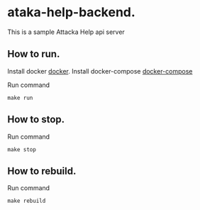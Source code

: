 # ataka-help-backend.
This is a sample Attacka Help api server

## How to run.
Install docker [docker](https://docs.docker.com/engine/install/).
Install docker-compose [docker-compose](https://pkg.go.dev/github.com/docker/compose/v2#section-readme)

Run command
```
make run
```

## How to stop.
Run command
```
make stop
```

## How to rebuild.
Run command
```
make rebuild
```
